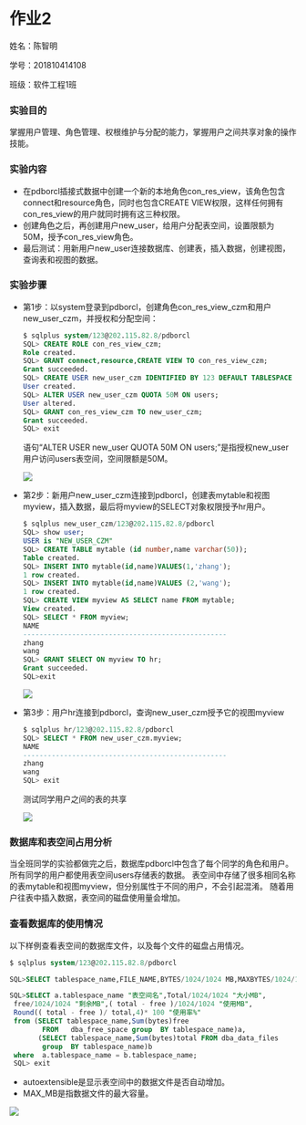 # 作业2

姓名：陈智明

学号：201810414108

班级：软件工程1班

### 实验目的

掌握用户管理、角色管理、权根维护与分配的能力，掌握用户之间共享对象的操作技能。

### 实验内容

- 在pdborcl插接式数据中创建一个新的本地角色con_res_view，该角色包含connect和resource角色，同时也包含CREATE VIEW权限，这样任何拥有con_res_view的用户就同时拥有这三种权限。
- 创建角色之后，再创建用户new_user，给用户分配表空间，设置限额为50M，授予con_res_view角色。
- 最后测试：用新用户new_user连接数据库、创建表，插入数据，创建视图，查询表和视图的数据。

### 实验步骤

- 第1步：以system登录到pdborcl，创建角色con_res_view_czm和用户new_user_czm，并授权和分配空间：

  ```sql
  $ sqlplus system/123@202.115.82.8/pdborcl
  SQL> CREATE ROLE con_res_view_czm;
  Role created.
  SQL> GRANT connect,resource,CREATE VIEW TO con_res_view_czm;
  Grant succeeded.
  SQL> CREATE USER new_user_czm IDENTIFIED BY 123 DEFAULT TABLESPACE users TEMPORARY TABLESPACE temp;
  User created.
  SQL> ALTER USER new_user_czm QUOTA 50M ON users;
  User altered.
  SQL> GRANT con_res_view_czm TO new_user_czm;
  Grant succeeded.
  SQL> exit
  ```

  语句“ALTER USER new_user QUOTA 50M ON users;”是指授权new_user用户访问users表空间，空间限额是50M。

  ![](https://github.com/chen-shrewd/oracle/blob/master/test2/step1.png)

- 第2步：新用户new_user_czm连接到pdborcl，创建表mytable和视图myview，插入数据，最后将myview的SELECT对象权限授予hr用户。

  ```sql
  $ sqlplus new_user_czm/123@202.115.82.8/pdborcl
  SQL> show user;
  USER is "NEW_USER_CZM"
  SQL> CREATE TABLE mytable (id number,name varchar(50));
  Table created.
  SQL> INSERT INTO mytable(id,name)VALUES(1,'zhang');
  1 row created.
  SQL> INSERT INTO mytable(id,name)VALUES (2,'wang');
  1 row created.
  SQL> CREATE VIEW myview AS SELECT name FROM mytable;
  View created.
  SQL> SELECT * FROM myview;
  NAME
  --------------------------------------------------
  zhang
  wang
  SQL> GRANT SELECT ON myview TO hr;
  Grant succeeded.
  SQL>exit
  ```

  ![](https://github.com/chen-shrewd/oracle/blob/master/test2/step2.png)

- 第3步：用户hr连接到pdborcl，查询new_user_czm授予它的视图myview

  ```sql
  $ sqlplus hr/123@202.115.82.8/pdborcl
  SQL> SELECT * FROM new_user_czm.myview;
  NAME
  --------------------------------------------------
  zhang
  wang
  SQL> exit
  ```
  
  测试同学用户之间的表的共享
  
  ![](https://github.com/chen-shrewd/oracle/blob/master/test2/step3_2.png)

### 数据库和表空间占用分析

当全班同学的实验都做完之后，数据库pdborcl中包含了每个同学的角色和用户。 所有同学的用户都使用表空间users存储表的数据。 表空间中存储了很多相同名称的表mytable和视图myview，但分别属性于不同的用户，不会引起混淆。 随着用户往表中插入数据，表空间的磁盘使用量会增加。

### 查看数据库的使用情况

以下样例查看表空间的数据库文件，以及每个文件的磁盘占用情况。

```sql
$ sqlplus system/123@202.115.82.8/pdborcl

SQL>SELECT tablespace_name,FILE_NAME,BYTES/1024/1024 MB,MAXBYTES/1024/1024 MAX_MB,autoextensible FROM dba_data_files  WHERE  tablespace_name='USERS';

SQL>SELECT a.tablespace_name "表空间名",Total/1024/1024 "大小MB",
 free/1024/1024 "剩余MB",( total - free )/1024/1024 "使用MB",
 Round(( total - free )/ total,4)* 100 "使用率%"
 from (SELECT tablespace_name,Sum(bytes)free
        FROM   dba_free_space group  BY tablespace_name)a,
       (SELECT tablespace_name,Sum(bytes)total FROM dba_data_files
        group  BY tablespace_name)b
 where  a.tablespace_name = b.tablespace_name;
 SQL> exit
```

- autoextensible是显示表空间中的数据文件是否自动增加。
- MAX_MB是指数据文件的最大容量。

![](https://github.com/chen-shrewd/oracle/blob/master/test2/step4.png)